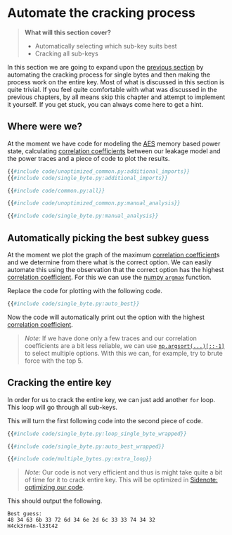 # Automate the cracking process

> **What will this section cover?**
>
> * Automatically selecting which sub-key suits best
> * Cracking all sub-keys

In this section we are going to expand upon the [previous
section](./key-bytes.md) by automating the cracking process for single bytes and
then making the process work on the entire key. Most of what is discussed in
this section is quite trivial. If you feel quite comfortable with what was
discussed in the previous chapters, by all means skip this chapter and attempt
to implement it yourself. If you get stuck, you can always come here to get a
hint.

## Where were we?

At the moment we have code for modeling the [AES] memory based power state,
calculating [correlation coefficients][correlation coefficient] between our
leakage model and the power traces and a piece of code to plot the results.

```python
{{#include code/unoptimized_common.py:additional_imports}}
{{#include code/single_byte.py:additional_imports}}

{{#include code/common.py:all}}

{{#include code/unoptimized_common.py:manual_analysis}}

{{#include code/single_byte.py:manual_analysis}}
```

## Automatically picking the best subkey guess

At the moment we plot the graph of the maximum [correlation coefficient]s and we
determine from there what is the correct option. We can easily automate this
using the observation that the correct option has the highest [correlation
coefficient]. For this we can use the [numpy
`argmax`](https://numpy.org/doc/stable/reference/generated/numpy.argmax.html)
function.

Replace the code for plotting with the following code.

```python
{{#include code/single_byte.py:auto_best}}
```

Now the code will automatically print out the option with the highest
[correlation coefficient].

> _Note:_ If we have done only a few traces and our correlation coefficients are
> a bit less reliable, we can use
> [`np.argsort(...)[::-1]`](https://numpy.org/doc/stable/reference/generated/numpy.argsort.html?highlight=argsort#numpy.argsort)
> to select multiple options. With this we can, for example, try to brute force
> with the top 5.

## Cracking the entire key

In order for us to crack the entire key, we can just add another `for` loop.
This loop will go through all sub-keys.

This will turn the first following code into the second piece of code.

```python
{{#include code/single_byte.py:loop_single_byte_wrapped}}

{{#include code/single_byte.py:auto_best_wrapped}}
```

```python
{{#include code/multiple_bytes.py:extra_loop}}
```

> _Note:_ Our code is not very efficient and thus is might take quite a
> bit of time for it to crack entire key. This will be optimized in [Sidenote:
> optimizing our code](./optimization.md).

This should output the following.

```text
Best guess:
48 34 63 6b 33 72 6d 34 6e 2d 6c 33 33 74 34 32
H4ck3rm4n-l33t42
```

[Python]: https://en.wikipedia.org/wiki/Python_(programming_language)
[C]: https://en.wikipedia.org/wiki/Python_(programming_language)
[RSA]: https://en.wikipedia.org/wiki/RSA_(cryptosystem)
[AES]: https://nl.wikipedia.org/wiki/Advanced_Encryption_Standard
[XOR]: https://en.wikipedia.org/wiki/Exclusive_or
[Rijndael block cipher]: https://nl.wikipedia.org/wiki/Advanced_Encryption_Standard
[Power analysis]: https://en.wikipedia.org/wiki/Power_analysis
[ChipWhisperer]: https://github.com/newaetech/chipwhisperer
[Side-Channel analysis]: https://en.wikipedia.org/wiki/Side-channel_attack
[TQDM]: https://github.com/tqdm/tqdm
[NumPy]: https://numpy.org/
[Ubuntu]: https://en.wikipedia.org/wiki/Ubuntu
[Debian]: https://en.wikipedia.org/wiki/Debian
[ArchLinux]: https://en.wikipedia.org/wiki/Arch_Linux
[Manjaro]: https://en.wikipedia.org/wiki/Manjaro
[matplotlib]: https://matplotlib.org/
[pip]: https://pypi.org/project/pip/
[make]: https://en.wikipedia.org/wiki/Make_(software)
[libusb]: https://en.wikipedia.org/wiki/Libusb
[SimpleSerial C Template]: https://github.com/coastalwhite/simpleserial-c-template
[SimpleSerial]: https://chipwhisperer.readthedocs.io/en/latest/simpleserial.html
[CW Lite ARM]: https://www.newae.com/products/NAE-CWLITE-ARM
[ARM toolchain]: https://developer.arm.com/tools-and-software/open-source-software/developer-tools/gnu-toolchain/gnu-rm/downloads
[Simple Power analysis]: https://en.wikipedia.org/wiki/Power_analysis#Simple_power_analysis
[Differential Power analysis]: https://en.wikipedia.org/wiki/Power_analysis#Differential_power_analysis
[injective]: https://en.wikipedia.org/wiki/Injective_function
[Rijndael S-Box]: https://en.wikipedia.org/wiki/Rijndael_S-box
[correlate]: https://en.wikipedia.org/wiki/Correlation_and_dependence
[correlation]: https://en.wikipedia.org/wiki/Correlation_and_dependence
[correlation coefficient]: https://en.wikipedia.org/wiki/Pearson_correlation_coefficient
[pearson correlation coefficient]: https://en.wikipedia.org/wiki/Pearson_correlation_coefficient
[covariance]: https://en.wikipedia.org/wiki/Covariance
[standard deviation]: https://en.wikipedia.org/wiki/Standard_deviation
[mean]: https://en.wikipedia.org/wiki/Mean
